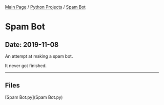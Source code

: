 [Main Page](/) / [Python Projects](/python) / [Spam Bot](/python/2019-11-08_Spam_Bot)

# Spam Bot

## Date: 2019-11-08

An attempt at making a spam bot.

It never got finished.

-----

## Files

[Spam Bot.py](Spam Bot.py)